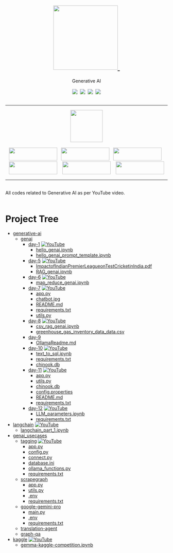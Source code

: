 <div align="center">
<h1><a href="https://www.instagram.com/genieincodebottle/"><img width="200" src="https://github.com/genieincodebottle/generative-ai/blob/main/images/logo_genie.png">&nbsp;</a></h1>
Generative AI
<br>
</div>
<br>
<div align="center">
    <a target="_blank" href="https://www.youtube.com/@genieincodebottle"><img src="https://img.shields.io/badge/YouTube-9.8K-brightgreen"></a>&nbsp;
    <a target="_blank" href="https://github.com/genieincodebottle/generative-ai"><img src="https://img.shields.io/github/stars/genieincodebottle/generative-ai   "></a>&nbsp;
    <a target="_blank" href="https://www.linkedin.com/in/rajesh-srivastava"><img src="https://img.shields.io/badge/style--5eba00.svg?label=LinkedIn&logo=linkedin&style=social"></a>&nbsp;
    <a target="_blank" href="https://www.instagram.com/genieincodebottle/"><img src="https://img.shields.io/badge/35.5K-C13584?style=flat-square&labelColor=C13584&logo=instagram&logoColor=white&link=https://www.instagram.com/eduardopiresbr/"></a>
</div>

<br>
<hr></hr>

<div align="center">
   <img width="100" src="https://github.com/genieincodebottle/generative-ai/blob/main/images/popular_resources_.png"> 
   <br></br>
   <a target="_blank" href="https://github.com/genieincodebottle/generative-ai/blob/main/docs/GenAI_Interview_Questions-Draft.pdf"><img width="150" height="40" src="https://github.com/genieincodebottle/generative-ai/blob/main/images/genai_roadmap_button_.png"></a>&nbsp;&nbsp;
   <a target="_blank" href="https://github.com/genieincodebottle/generative-ai/blob/main/docs/GenAI_Interview_Questions-Draft.pdf"><img width="150" height="40" src="https://github.com/genieincodebottle/generative-ai/blob/main/images/genai_interview_button_.png"></a>&nbsp;&nbsp;
   <a target="_blank" href="https://github.com/genieincodebottle/generative-ai/blob/main/sample_setup_coding_interview/GenAI_Coding_Task_Overview.pdf"><img width="150" height="40" src="https://github.com/genieincodebottle/generative-ai/blob/main/images/genai_coding_prep_button_.png"></a>&nbsp;&nbsp;
   <a target="_blank" href="https://github.com/genieincodebottle/generative-ai/blob/main/docs/Essential_Terms_GenAI.pdf"><img width="150" height="40" src="https://github.com/genieincodebottle/generative-ai/blob/main/images/genai_glossary_button_.png"></a>
   &nbsp;&nbsp;
   <a target="_blank" href="https://colab.research.google.com/drive/1aaU4YZC-fswSImo1fV-w67FXPQg5Ictm?usp=sharing"><img width="150" height="40" src="https://github.com/genieincodebottle/generative-ai/blob/main/images/embedding_models.png"></a>
   &nbsp;&nbsp;
   <a target="_blank" href="https://github.com/genieincodebottle/generative-ai/blob/main/genai_usecases/rag/advance_rag_decision_flow_chart.pdf"><img width="150" height="40" src="https://github.com/genieincodebottle/generative-ai/blob/main/images/advance_rag.png"></a>
</div>
<hr></hr>
</br>
All codes related to Generative AI as per YouTube video.
<br></br>

# Project Tree
 * [generative-ai](./generative-ai)
   * [genai](./genai)
        * [day-1](./genai/day-1) [![YouTube](https://img.shields.io/badge/YouTube-Video-green)](https://www.youtube.com/watch?v=0egNLDwwCSk&list=PL02dtxLisSijKxtTNoRbQ47RWdGZ27wN0&index=1)
            * [hello_genai.ipynb](./genai/day-1/hello_genai.ipynb)
            * [hello_genai_prompt_template.ipynb](./genai/day-1/hello_genai_prompt_template.ipynb)
        * [day-5](./genai/day-5) [![YouTube](https://img.shields.io/badge/YouTube-Video-green)](https://www.youtube.com/watch?v=H8o1ZDJJTBk&list=PL02dtxLisSijKxtTNoRbQ47RWdGZ27wN0&index=5)
            * [ImpactofIndianPremierLeagueonTestCricketinIndia.pdf](./genai/day-5/ImpactofIndianPremierLeagueonTestCricketinIndia.pdf)
            * [RAG_genai.ipynb](./genai/day-5/RAG_genai.ipynb)
        * [day-6](./genai/day-6) [![YouTube](https://img.shields.io/badge/YouTube-Video-green)](https://www.youtube.com/watch?v=8ztk-f2PcrQ&list=PL02dtxLisSijKxtTNoRbQ47RWdGZ27wN0&index=6)
            * [map_reduce_genai.ipynb](./genai/day-6/map_reduce_genai.ipynb)
        * [day-7](./genai/day-7) [![YouTube](https://img.shields.io/badge/YouTube-Video-green)](https://www.youtube.com/watch?v=CMnZJUi6RMs&list=PL02dtxLisSijKxtTNoRbQ47RWdGZ27wN0&index=7)
            * [app.py](./genai/day-7/app.py)
            * [chatbot.jpg](./genai/day-7/chatbot.jpg)
            * [README.md](./genai/day-7/README.md)
            * [requirements.txt](./genai/day-7/requirements.txt)
            * [utils.py](./genai/day-7/utils.py)
        * [day-8](./genai/day-8) [![YouTube](https://img.shields.io/badge/YouTube-Video-green)](https://www.youtube.com/watch?v=c7mwwfsBGZ8&list=PL02dtxLisSijKxtTNoRbQ47RWdGZ27wN0&index=8)
            * [csv_rag_genai.ipynb](./genai/day-8/csv_rag_genai.ipynb)
            * [greenhouse_gas_inventory_data_data.csv](./genai/day-8/greenhouse_gas_inventory_data_data.csv)
        * [day-9](./genai/day-9)
            * [OllamaReadme.md](./genai/day-9/OllamaReadme.md)
        * [day-10](./genai/day-10) [![YouTube](https://img.shields.io/badge/YouTube-Video-green)](https://www.youtube.com/watch?v=yXPull517vE&list=PL02dtxLisSijKxtTNoRbQ47RWdGZ27wN0&index=10)
            * [text_to_sql.ipynb](./genai/day-10/text_to_sql.ipynb)
            * [requirements.txt](./genai/day-10/requirements.txt)
            * [chinook.db](./genai/day-10/chinook.db)
        * [day-11](./genai/day-11) [![YouTube](https://img.shields.io/badge/YouTube-Video-green)](https://www.youtube.com/watch?v=sztCQgZhwME&list=PL02dtxLisSijKxtTNoRbQ47RWdGZ27wN0&index=11)
            * [app.py](./genai/day-11/app.py)
            * [utils.py](./genai/day-11/utils.py)
            * [chinook.db](./genai/day-11/chinook.db)
            * [config.properties](./genai/day-11/config.properties)
            * [README.md](./genai/day-11/README.md)
            * [requirements.txt](./genai/day-11/requirements.txt)
        * [day-12](./genai/day-12) [![YouTube](https://img.shields.io/badge/YouTube-Video-green)](https://www.youtube.com/watch?v=mh1RBdQeKdU&list=PL02dtxLisSijKxtTNoRbQ47RWdGZ27wN0&index=12)
            * [LLM_parameters.ipynb](./genai/day-12/LLM_parameters.ipynb)
            * [requirements.txt](./genai/day-12/requirements.txt)
 * [langchain](./langchain) [![YouTube](https://img.shields.io/badge/YouTube-Video-green)](https://www.youtube.com/watch?v=X9g54hY2EA0&list=PL02dtxLisSig1bvjjUXFFq1oHCSR_DWra&index=1)
   * [langchain_part_1.ipynb](./langchain/langchain_part_1.ipynb)
 * [genai_usecases](./genai_usecases)
   * [tagging](./genai_usecases/tagging) [![YouTube](https://img.shields.io/badge/YouTube-Video-green)](https://www.youtube.com/watch?v=7yFxK0kGLNo&list=PL02dtxLisSijKxtTNoRbQ47RWdGZ27wN0&index=14)
        * [app.py](./genai_usecases/tagging/app.py)
        * [config.py](./genai_usecases/tagging/config.py)
        * [connect.py](./genai_usecases/tagging/connect.py)
        * [database.ini](./genai_usecases/tagging/database.ini)
        * [ollama_functions.py](./genai_usecases/tagging/ollama_functions.py)
        * [requirements.txt](./genai_usecases/tagging/requirements.txt)
   * [scrapegraph](./genai_usecases/scrapegraph)
        * [app.py](./genai_usecases/scrapegraph/app.py)
        * [utils.py](./genai_usecases/scrapegraph/utils.py)
        * [.env](./genai_usecases/scrapegraph/.env)
        * [requirements.txt](./genai_usecases/scrapegraph/requirements.txt)
   * [google-gemini-pro](./genai_usecases/google-gemini-pro)
        * [main.py](./genai_usecases/google-gemini-pro/main.py)
        * [.env](./genai_usecases/google-gemini-pro/.env)
        * [requirements.txt](./genai_usecases/google-gemini-pro/requirements.txt) 
   * [translation-agent](./genai_usecases/translation-agent)
   * [graph-qa](./genai_usecases/graph-qa)
* [kaggle](./kaggle) [![YouTube](https://img.shields.io/badge/YouTube-Video-green)](https://www.youtube.com/watch?v=7yFxK0kGLNo&list=PL02dtxLisSijKxtTNoRbQ47RWdGZ27wN0&index=14)
   * [gemma-kaggle-competition.ipynb](./kaggle/gemma-kaggle-competition.ipynb)



